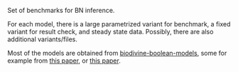 Set of benchmarks for BN inference.

For each model, there is a large parametrized variant for benchmark, a fixed variant for result check, and steady state data. Possibly, there are also additional variants/files.

Most of the models are obtained from [biodivine-boolean-models](https://github.com/sybila/biodivine-boolean-models), some for example from [this paper](https://doi.org/10.1093/bioinformatics/btab825), or [this paper](https://doi.org/10.3389/fgene.2018.00039).